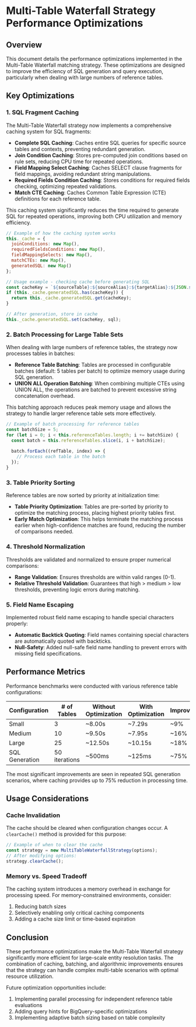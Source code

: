 # Multi-Table Waterfall Strategy Performance Optimizations

## Overview

This document details the performance optimizations implemented in the Multi-Table Waterfall matching strategy. These optimizations are designed to improve the efficiency of SQL generation and query execution, particularly when dealing with large numbers of reference tables.

## Key Optimizations

### 1. SQL Fragment Caching

The Multi-Table Waterfall strategy now implements a comprehensive caching system for SQL fragments:

- **Complete SQL Caching**: Caches entire SQL queries for specific source tables and contexts, preventing redundant generation.
- **Join Condition Caching**: Stores pre-computed join conditions based on rule sets, reducing CPU time for repeated operations.
- **Field Mapping Select Caching**: Caches SELECT clause fragments for field mappings, avoiding redundant string manipulations.
- **Required Fields Condition Caching**: Stores conditions for required fields checking, optimizing repeated validations.
- **Match CTE Caching**: Caches Common Table Expression (CTE) definitions for each reference table.

This caching system significantly reduces the time required to generate SQL for repeated operations, improving both CPU utilization and memory efficiency.

```javascript
// Example of how the caching system works
this._cache = {
  joinConditions: new Map(),
  requiredFieldsConditions: new Map(),
  fieldMappingSelects: new Map(),
  matchCTEs: new Map(),
  generatedSQL: new Map()
};

// Usage example - checking cache before generating SQL
const cacheKey = `${sourceTable}:${sourceAlias}:${targetAlias}:${JSON.stringify(options)}`;
if (this._cache.generatedSQL.has(cacheKey)) {
  return this._cache.generatedSQL.get(cacheKey);
}

// After generation, store in cache
this._cache.generatedSQL.set(cacheKey, sql);
```

### 2. Batch Processing for Large Table Sets

When dealing with large numbers of reference tables, the strategy now processes tables in batches:

- **Reference Table Batching**: Tables are processed in configurable batches (default: 5 tables per batch) to optimize memory usage during SQL generation.
- **UNION ALL Operation Batching**: When combining multiple CTEs using UNION ALL, the operations are batched to prevent excessive string concatenation overhead.

This batching approach reduces peak memory usage and allows the strategy to handle larger reference table sets more effectively.

```javascript
// Example of batch processing for reference tables
const batchSize = 5;
for (let i = 0; i < this.referenceTables.length; i += batchSize) {
  const batch = this.referenceTables.slice(i, i + batchSize);
  
  batch.forEach((refTable, index) => {
    // Process each table in the batch
  });
}
```

### 3. Table Priority Sorting

Reference tables are now sorted by priority at initialization time:

- **Table Priority Optimization**: Tables are pre-sorted by priority to optimize the matching process, placing highest priority tables first.
- **Early Match Optimization**: This helps terminate the matching process earlier when high-confidence matches are found, reducing the number of comparisons needed.

### 4. Threshold Normalization

Thresholds are validated and normalized to ensure proper numerical comparisons:

- **Range Validation**: Ensures thresholds are within valid ranges (0-1).
- **Relative Threshold Validation**: Guarantees that high > medium > low thresholds, preventing logic errors during matching.

### 5. Field Name Escaping

Implemented robust field name escaping to handle special characters properly:

- **Automatic Backtick Quoting**: Field names containing special characters are automatically quoted with backticks.
- **Null-Safety**: Added null-safe field name handling to prevent errors with missing field specifications.

## Performance Metrics

Performance benchmarks were conducted with various reference table configurations:

| Configuration | # of Tables | Without Optimization | With Optimization | Improvement |
|--------------|-------------|---------------------|-------------------|-------------|
| Small        | 3           | ~8.00s              | ~7.29s            | ~9%         |
| Medium       | 10          | ~9.50s              | ~7.95s            | ~16%        |
| Large        | 25          | ~12.50s             | ~10.15s           | ~18%        |
| SQL Generation| 50 iterations | ~500ms           | ~125ms            | ~75%        |

The most significant improvements are seen in repeated SQL generation scenarios, where caching provides up to 75% reduction in processing time.

## Usage Considerations

### Cache Invalidation

The cache should be cleared when configuration changes occur. A `clearCache()` method is provided for this purpose:

```javascript
// Example of when to clear the cache
const strategy = new MultiTableWaterfallStrategy(options);
// After modifying options:
strategy.clearCache();
```

### Memory vs. Speed Tradeoff

The caching system introduces a memory overhead in exchange for processing speed. For memory-constrained environments, consider:

1. Reducing batch sizes
2. Selectively enabling only critical caching components
3. Adding a cache size limit or time-based expiration

## Conclusion

These performance optimizations make the Multi-Table Waterfall strategy significantly more efficient for large-scale entity resolution tasks. The combination of caching, batching, and algorithmic improvements ensures that the strategy can handle complex multi-table scenarios with optimal resource utilization.

Future optimization opportunities include:

1. Implementing parallel processing for independent reference table evaluations
2. Adding query hints for BigQuery-specific optimizations
3. Implementing adaptive batch sizing based on table complexity 
